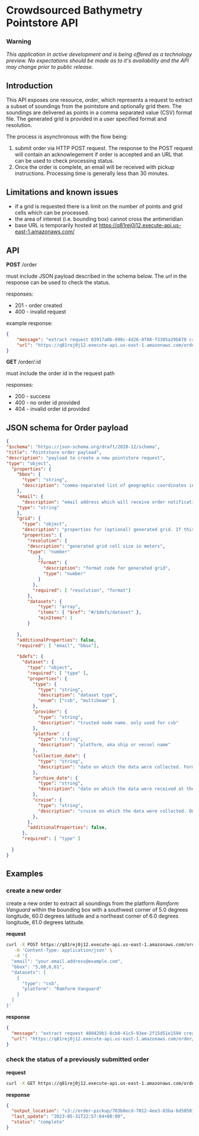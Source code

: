# Crowdsourced Bathymetry Pointstore API

### Warning
*This application in active development and is being offered as a technology preview. No expectations should be made as to it's availability and the API may change prior to public release.*

## Introduction

This API exposes one resource, *order*, which represents a request to extract a subset of soundings from the pointstore and optionally grid them. The soundings are delivered as points in a comma separated value (CSV) format file. The generated grid is provided in a user specified format and resolution.

The process is asynchronous with the flow being:

1. submit order via HTTP POST request. The response to the POST request will contain an acknowlegement if order is accepted and an URL that can be used to check processing status.
2. Once the order is complete, an email will be received with pickup instructions. Processing time is generally less than 30 minutes.

## Limitations and known issues

* if a grid is requested there is a limit on the number of points and grid cells which can be processed.
* the area of interest (i.e. bounding box) cannot cross the antimeridian
* base URL is temporarily hosted at https://q81rej0j12.execute-api.us-east-1.amazonaws.com/

## API

**POST** /order

must include JSON payload described in the schema below. The *url* in the response can be used to check the status.

responses:

* 201 - order created
* 400 - invalid request

example response:

```json
{
    "message": "extract request 03917a0b-898c-4d26-8f88-f3305a29b878 created.",
    "url": "https://q81rej0j12.execute-api.us-east-1.amazonaws.com/order/03917a0b-898c-4d26-8f88-f3305a29b878"
}
```

**GET** /order/:id

must include the order id in the request path

responses:

* 200 - success
* 400 - no order id provided
* 404 - invalid order id provided

## JSON schema for Order payload

```json
{
"$schema": "https://json-schema.org/draft/2020-12/schema",
"title": "Pointstore order payload",
"description": "payload to create a new pointstore request",
"type": "object",
  "properties": {
    "bbox": {
      "type": "string",
      "description": "comma-separated list of geographic coordinates in units of decimal degrees. format: minx, miny, maxx, maxy"
    },
    "email": {
      "description": "email address which will receive order notifications",
    "type": "string"
    },
    "grid": {
      "type": "object",
      "description": "properties for (optional) generated grid. If this element is not provided, only soundings will be produced",
      "properties": {
        "resolution": {
        "description": "generated grid cell size in meters",
        "type": "number"
            },
            "format": {
              "description": "format code for generated grid",
              "type": "number"
            }
          },
          "required": [ "resolution", "format"]
        },
        "datasets": {
         	"type": "array",
            "items": { "$ref": "#/$defs/dataset" },
            "minItems": 1
        }
          
    },
    "additionalProperties": false,
    "required": [ "email", "bbox"],
      
    "$defs": {
      "dataset": {
        "type": "object",
        "required": [ "type" ],
        "properties": {
          "type": {
            "type": "string",
            "description": "dataset type",
            "enum": ["csb", "multibeam" ]
          },
          "provider": {
            "type": "string",
            "description": "trusted node name. only used for csb"
          },
          "platform" : {
            "type": "string",
            "description": "platform, aka ship or vessel name"
          },
          "collection_date": {
            "type": "string",
            "description": "date on which the data were collected. Format: YYYY-MM-DD"
          },
          "archive_date": {
            "type": "string",
            "description": "date on which the data were received at the DCDB. Format: YYYY-MM-DD"
          },
          "cruise": {
            "type": "string",
            "description": "cruise on which the data were collected. Only used for multibeam"
          },
        },
        "additionalProperties": false,      
      },
      "required": [ "type" ]
    
  }
}
```

## Examples

### create a new order

create a new order to extract all soundings from the platform *Ramform Vanguard* within the bounding box with a southwest corner of 5.0 degrees longitude, 60.0 degrees latitude and a northeast corner of 6.0 degrees longitude, 61.0 degrees latitude.

**request**

```bash
curl -X POST https://q81rej0j12.execute-api.us-east-1.amazonaws.com/order \
   -H 'Content-Type: application/json' \
   -d '{
  "email": "your.email.address@example.com",
  "bbox": "5,60,6,61",
  "datasets": [
    {
      "type": "csb",
      "platform": "Ramform Vanguard"
    }
  ]
}'
```

**response**

```json
{
  "message": "extract request 408429b1-8cb0-41c5-93ee-2f15d51e1594 created.",
  "url": "https://q81rej0j12.execute-api.us-east-1.amazonaws.com/order/408429b1-8cb0-41c5-93ee-2f15d51e1594"
}
```

### check the status of a previously submitted order

**request**

```bash
curl -X GET https://q81rej0j12.execute-api.us-east-1.amazonaws.com/order/408429b1-8cb0-41c5-93ee-2f15d51e1594
```

**response**

```json
{
  "output_location": "s3://order-pickup/703b8ecd-7012-4ee3-83ba-6d50501ba4a4.csv",
  "last_update": "2023-05-31T22:57:04+00:00",
  "status": "complete"
}
